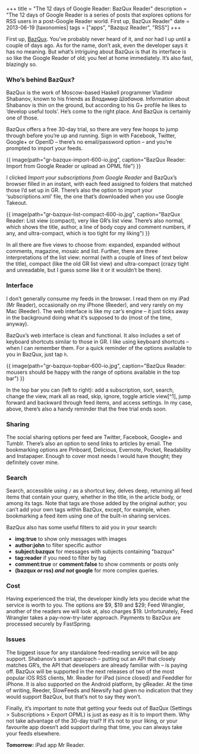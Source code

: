 +++
title = "The 12 days of Google Reader: BazQux Reader"
description = "The 12 days of Google Reader is a series of posts that explores options for RSS users in a post-Google Reader world. First up, BazQux Reader"
date = 2013-06-19
[taxonomies]
tags = ["apps", "Bazquz Reader", "RSS"]
+++

First up, [BazQux](https://bazqux.com). You’ve probably never heard of it, and nor had I up until a couple of days ago. As for the name, don’t ask, even the developer says it has no meaning. But what’s intriguing about BazQux is that its interface is so like the Google Reader of old; you feel at home immediately. It’s also fast, blazingly so.

### Who’s behind BazQux?

BazQux is the work of Moscow-based Haskell programmer Vladimir Shabanov, known to his friends as *Владимир Шабанов*. Information about Shabanov is thin on the ground, but according to his G+ profile he likes to ‘develop useful tools’. He’s come to the right place. And BazQux is certainly one of those.

BazQux offers a free 30-day trial, so there are very few hoops to jump through before you’re up and running. Sign in with Facebook, Twitter, Google+ or OpenID – there’s no email/password option – and you’re prompted to import your feeds.

{{ image(path="gr-bazqux-import-600-io.jpg", caption="BazQux Reader: Import from Google Reader or upload an OPML file") }}

I clicked *Import your subscriptions from Google Reader* and BazQux’s browser filled in an instant, with each feed assigned to folders that matched those I’d set up in GR. There’s also the option to import your ‘subscriptions.xml’ file, the one that’s downloaded when you use Google Takeout.

{{ image(path="gr-bazqux-list-compact-600-io.jpg", caption="BazQux Reader: List view (compact), very like GR’s list view. There’s also normal, which shows the title, author, a line of body copy and comment numbers, if any, and ultra-compact, which is too tight for my liking") }}

In all there are five views to choose from: expanded, expanded without comments, magazine, mosaic and list. Further, there are three interpretations of the list view: normal (with a couple of lines of text below the title), compact (like the old GR list view) and ultra-compact (crazy tight and unreadable, but I guess some like it or it wouldn’t be there).

### Interface

I don’t generally consume my feeds in the browser. I read them on my iPad (Mr Reader), occasionally on my iPhone (Reeder), and very rarely on my Mac (Reeder). The web interface is like my car’s engine – it just ticks away in the background doing what it’s supposed to do (most of the time, anyway).

BazQux’s web interface is clean and functional. It also includes a set of keyboard shortcuts similar to those in GR. I like using keyboard shortcuts – when I can remember them. For a quick reminder of the options available to you in BazQux, just tap `h`.

{{ image(path="gr-bazqux-topbar-600-io.jpg", caption="BazQux Reader: mousers should be happy with the range of options available in the top bar") }}

In the top bar you can (left to right): add a subscription, sort, search, change the view, mark all as read, skip, ignore, toggle article view[^1], jump forward and backward through feed items, and access settings. In my case, above, there’s also a handy reminder that the free trial ends soon.

### Sharing

The social sharing options per feed are Twitter, Facebook, Google+ and Tumblr. There’s also an option to send links to articles by email. The bookmarking options are Pinboard, Delicious, Evernote, Pocket, Readability and Instapaper. Enough to cover most needs I would have thought; they definitely cover mine.

### Search

Search, accessible using `/` as a shortcut key, delves deep, returning all feed items that contain your query, whether in the title, in the article body, or among its tags. Note that tags are those added by the original author; you can’t add your own tags within BazQux, except, for example, when bookmarking a feed item using one of the built-in sharing services.

BazQux also has some useful filters to aid you in your search:

* **img:true** to show only messages with images
* **author:john** to filter specific author
* **subject:bazqux** for messages with subjects containing "bazqux"
* **tag:reader** if you need to filter by tag
* **comment:true** or **comment:false** to show comments or posts only
* **(bazqux *or* rss) *and not* google** for more complex queries.

### Cost

Having experienced the trial, the developer kindly lets you decide what the service is worth to you. The options are $9, $19 and $29; Feed Wrangler, another of the readers we will look at, also charges $19. Unfortunately, Feed Wrangler takes a pay-now-try-later approach. Payments to BazQux are processed securely by FastSpring.

### Issues

The biggest issue for any standalone feed-reading service will be app support. Shabanov’s smart approach – putting out an API that closely matches GR’s, the API that developers are already familiar with – is paying off. BazQux will be supported in the next releases of two of the most popular iOS RSS clients, Mr. Reader for iPad (since closed) and Feeddler for iPhone. It is also supported on the Android platform, by gReader. At the time of writing, Reeder, SlowFeeds and Newsify had given no indication that they would support BazQux, but that’s not to say they won’t. 

Finally, it’s important to note that getting your feeds out of BazQux (Settings > Subscriptions > Export OPML) is just as easy as it is to import them. Why not take advantage of the 30-day trial? If it’s not to your liking, or your favourite app doesn’t add support during that time, you can always take your feeds elsewhere.

**Tomorrow:** iPad app Mr Reader.